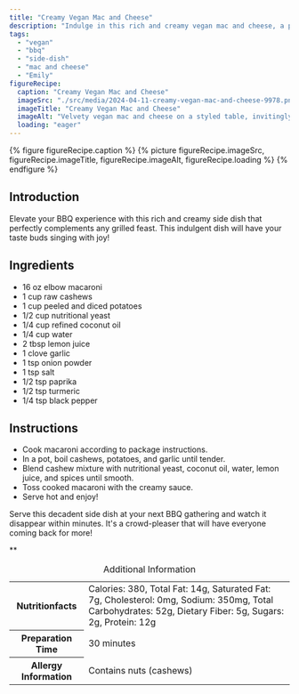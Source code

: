 ```yaml
---
title: "Creamy Vegan Mac and Cheese"
description: "Indulge in this rich and creamy vegan mac and cheese, a perfect side dish for your BBQ gatherings. This plant-based twist on a classic favorite will leave you wanting more!"
tags:
  - "vegan"
  - "bbq"
  - "side-dish"
  - "mac and cheese"
  - "Emily"
figureRecipe: 
  caption: "Creamy Vegan Mac and Cheese"
  imageSrc: "./src/media/2024-04-11-creamy-vegan-mac-and-cheese-9978.png"
  imageTitle: "Creamy Vegan Mac and Cheese"
  imageAlt: "Velvety vegan mac and cheese on a styled table, invitingly portioned, highlighting its creamy texture and tempting appeal."
  loading: "eager"
---
```


{% figure figureRecipe.caption %}
{% picture figureRecipe.imageSrc, figureRecipe.imageTitle, figureRecipe.imageAlt, figureRecipe.loading %}
{% endfigure %}

## Introduction

Elevate your BBQ experience with this rich and creamy side dish that perfectly complements any grilled feast. This indulgent dish will have your taste buds singing with joy!

## Ingredients

- 16 oz elbow macaroni
- 1 cup raw cashews
- 1 cup peeled and diced potatoes
- 1/2 cup nutritional yeast
- 1/4 cup refined coconut oil
- 1/4 cup water
- 2 tbsp lemon juice
- 1 clove garlic
- 1 tsp onion powder
- 1 tsp salt
- 1/2 tsp paprika
- 1/2 tsp turmeric
- 1/4 tsp black pepper

## Instructions

- Cook macaroni according to package instructions.
- In a pot, boil cashews, potatoes, and garlic until tender.
- Blend cashew mixture with nutritional yeast, coconut oil, water, lemon juice, and spices until smooth.
- Toss cooked macaroni with the creamy sauce.
- Serve hot and enjoy!

Serve this decadent side dish at your next BBQ gathering and watch it disappear within minutes. It's a crowd-pleaser that will have everyone coming back for more!

**

<table><caption class='sr-only'>Additional Information</caption><tr><th>Nutritionfacts</th><td>Calories: 380, Total Fat: 14g, Saturated Fat: 7g, Cholesterol: 0mg, Sodium: 350mg, Total Carbohydrates: 52g, Dietary Fiber: 5g, Sugars: 2g, Protein: 12g&nbsp;</td></tr><tr><th>Preparation Time</th><td>30 minutes&nbsp;</td></tr><tr><th>Allergy Information</th><td>Contains nuts (cashews)&nbsp;</td></tr></table>

